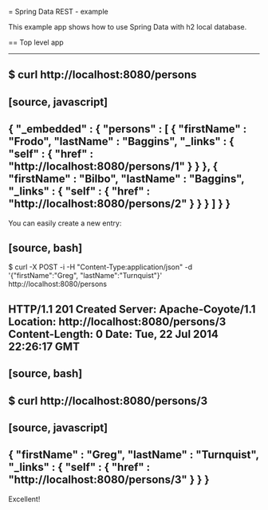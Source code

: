 = Spring Data REST -  example

This example app shows how to use Spring Data with  h2 local database.


== Top level app

----
$ curl http://localhost:8080/persons
----
[source, javascript]
----
{ "_embedded" : {
    "persons" : [ {
      "firstName" : "Frodo",
      "lastName" : "Baggins",
      "_links" : {
        "self" : {
          "href" : "http://localhost:8080/persons/1"
        }
      }
    }, {
      "firstName" : "Bilbo",
      "lastName" : "Baggins",
      "_links" : {
        "self" : {
          "href" : "http://localhost:8080/persons/2"
        }
      }
    } ]
  }
}
----

You can easily create a new entry:

[source, bash]
----
$ curl -X POST -i -H "Content-Type:application/json" -d '{"firstName":"Greg", "lastName":"Turnquist"}' http://localhost:8080/persons

HTTP/1.1 201 Created
Server: Apache-Coyote/1.1
Location: http://localhost:8080/persons/3
Content-Length: 0
Date: Tue, 22 Jul 2014 22:26:17 GMT
----
[source, bash]
----
$ curl http://localhost:8080/persons/3
----
[source, javascript]
----
{ "firstName" : "Greg",
  "lastName" : "Turnquist",
  "_links" : {
    "self" : {
      "href" : "http://localhost:8080/persons/3"
    }
  }
}
----

Excellent!

